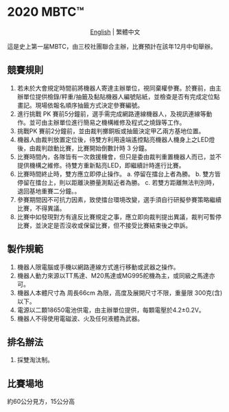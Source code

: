 # 2020 MBTC™

<p align="center">
  <a href="README_EN.md">English</a> |
  <span>繁體中文</span>
</p>

這是史上第一届MBTC，由三校社團聯合主辦，比賽預計在該年12月中旬舉辦。

## 競賽規則

1. 若未於大會規定時間前將機器人寄達主辦單位，視同棄權參賽。於賽前，由主辦單位提供檢錄/秤重/抽籤及黏貼機器人編號貼紙，並檢查是否有完成定位點畫記。現場依報名順序抽籤方式決定參賽編號。
2. 進行挑戰 PK 賽前5分鐘前，選手需完成網路連線機器人，及視訊連線等動作。並可由主辦單位進行簡易之機構維修及程式之燒錄等工作。
3. 挑戰PK 賽前2分鐘前，並由裁判擲銅板或抽籤決定甲乙兩方基地位置。
4. 機器人由裁判放置定位後，待雙方利用遠端遙控點亮機器人機身上之LED燈後，由裁判啟動比賽，比賽開始倒數計時 3 分鐘。
5. 比賽時間內，各隊皆有一次救援機會，但只是委由裁判重置機器人而已，並不提供機構之維修。待雙方重新點亮LED，即繼續計時進行比賽。
6. 比賽時間終止時，雙方應立即停止操作。 a. 停留在擂台上者為勝。 b. 雙方皆停留在擂台上，則以距離決勝量測點近者為勝。 c. 若雙方距離無法判別時，退回基地重賽二分鐘。。
7. 參賽期間因不可抗力因素，致使擂台環境改變，選手須自行研擬參賽策略繼續比賽，不得異議。
8. 比賽中如發現對方有違反比賽規定之事，應立即向裁判提出異議，裁判可暫停比賽，並決定是否沒收或保留比賽，但不接受比賽結束後之申訴。

## 製作規範
1. 機器人限電腦或手機以網路連線方式進行移動或武器之操作。
2. 機器人動力來源以TT馬達、M20馬達或MG995舵機為主，或同級之馬達亦可。
3. 機器人本體尺寸為 周長66cm 為限，高度及展開尺寸不限，重量限 300克(含)以下。
4. 電源以二顆18650電池供電，由主辦單位提供，每顆電壓於4.2±0.2V。
5. 機器人不得使用電磁波、火及任何液體為武器。
 
## 排名辦法
1. 採雙淘汰制。
 
## 比賽場地
約60公分見方，15公分高
